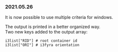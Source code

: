 ### 2021.05.26

It is now possible to use multiple criteria for windows.

The output is printed in a better organized way.  
Two new keys added to the output array:

```
i3list["RID"] # root container id
i3list["ORI"] # i3fyra orientation
```
